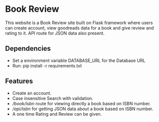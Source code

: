 # Book Review

This website is a Book Review site built on Flask framework where users can create account, view goodreads data for a book and give review and rating to it. API route for JSON data also present.

## Dependencies

- Set a environment variable DATABASE_URL for the Database URL
- Run: pip install -r requirements.txt

## Features

- Create an account.
- Case insensitive Search with validation.
- _/book/isbn_ route for viewing directly a book based on ISBN number.
- _/api/isbn_ for getting JSON data about a book based on ISBN number.
- A one time Rating and Review can be given.